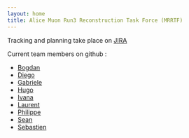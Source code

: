 ```yaml
---
layout: home
title: Alice Muon Run3 Reconstruction Task Force (MRRTF)
---
```


Tracking and planning take place on [JIRA](https://alice.its.cern.ch/jira/projects/MRRTF/summary)

Current team members on github :

- [Bogdan](https://github.com/bovulpes-alice)
- [Diego](https://github.com/dstocco)
- [Gabriele](https://github.com/gabrielefronze)
- [Hugo](https://github.com/hupereir)
- [Ivana](https://github.com/ihrivnac)
- [Laurent](https://github.com/aphecetche)
- [Philippe](https://github.com/pillot)
- [Sean](https://github.com/bazinski)
- [Sebastien](https://github.com/sbinet-alice)

